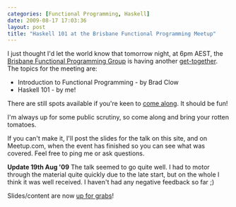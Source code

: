 ```yaml
---
categories: [Functional Programming, Haskell]
date: 2009-08-17 17:03:36
layout: post
title: "Haskell 101 at the Brisbane Functional Programming Meetup"
---
```

I just thought I'd let the world know that tomorrow night, at 6pm AEST, the <a href="http://www.meetup.com/Brisbane-Functional-Programming-Group-BFG/" title="Brisbane Functional Programming Group ">Brisbane Functional Programming Group</a> is having another <a href="http://www.meetup.com/Brisbane-Functional-Programming-Group-BFG/calendar/11039537/" title="Intro to FP & Haskell 101">get-together</a>. The topics for the meeting are:
<ul>
	<li>Introduction to Functional Programming - by Brad Clow</li>
	<li>Haskell 101 - by me!</li>
</ul>
There are still spots available if you're keen to <a href="http://www.meetup.com/Brisbane-Functional-Programming-Group-BFG/calendar/11039537/" title="Intro to FP & Haskell 101">come along</a>. It should be fun!

I'm always up for some public scrutiny, so come along and bring your rotten tomatoes.

If you can't make it, I'll post the slides for the talk on this site, and on Meetup.com, when the event has finished so you can see what was covered. Feel free to ping me or ask questions.

<strong>Update 19th Aug '09</strong>
The talk seemed to go quite well. I had to motor through the material quite quickly due to the late start, but on the whole I think it was well received. I haven't had any negative feedback so far ;)

Slides/content are now <a href="/uploads/2009/08/Haskell101-20090818.zip" title="Slides and source for Haskell 101">up for grabs</a>!
